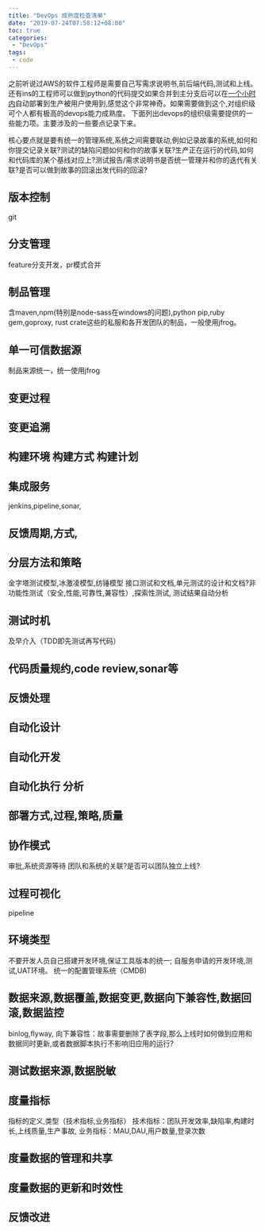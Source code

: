 ```yaml
---
title: "DevOps 成熟度检查清单"
date: "2019-07-24T07:58:12+08:00"
toc: true
categories:
 - "DevOps"
tags:
 - code
---
```


之前听说过AWS的软件工程师是需要自己写需求说明书,前后端代码,测试和上线。还有ins的工程师可以做到python的代码提交如果合并到主分支后可以在[一个小时内](https://instagram-engineering.com/static-analysis-at-scale-an-instagram-story-8f498ab71a0c)自动部署到生产被用户使用到,感觉这个非常神奇。如果需要做到这个,对组织级可个人都有极高的devops能力成熟度。
下面列出devops的组织级需要提供的一些能力项。主要涉及的一些要点记录下来。

核心要点就是要有统一的管理系统,系统之间需要联动,例如记录故事的系统,如何和你提交记录关联?测试的缺陷问题如何和你的故事关联?生产正在运行的代码,如何和代码库的某个基线对应上?测试报告/需求说明书是否统一管理并和你的迭代有关联?是否可以做到故事的回滚出发代码的回滚?

## 版本控制
  git
## 分支管理
  feature分支开发，pr模式合并
## 制品管理
  含maven,npm(特别是node-sass在windows的问题),python pip,ruby gem,goproxy, rust crate这些的私服和各开发团队的制品，一般使用jfrog。
## 单一可信数据源
  制品来源统一，统一使用jfrog
## 变更过程
## 变更追溯
## 构建环境 构建方式 构建计划
## 集成服务 
  jenkins,pipeline,sonar,
## 反馈周期,方式,
## 分层方法和策略
  金字塔测试模型,冰激凌模型,纺锤模型
  接口测试和文档,单元测试的设计和文档?非功能性测试（安全,性能,可靠性,兼容性）,探索性测试,
  测试结果自动分析
## 测试时机
  及早介入（TDD即先测试再写代码）
## 代码质量规约,code review,sonar等
## 反馈处理
## 自动化设计
## 自动化开发
## 自动化执行 分析
## 部署方式,过程,策略,质量
## 协作模式
  审批,系统资源等待
  团队和系统的关联?是否可以团队独立上线?
## 过程可视化
  pipeline
## 环境类型
  不要开发人员自己搭建开发环境,保证工具版本的统一;
  自服务申请的开发环境,测试,UAT环境。
  统一的配置管理系统（CMDB)
## 数据来源,数据覆盖,数据变更,数据向下兼容性,数据回滚,数据监控
  binlog,flyway,
  向下兼容性：故事需要删除了表字段,那么上线时如何做到应用和数据同时更新,或者数据脚本执行不影响旧应用的运行?
## 测试数据来源,数据脱敏
## 度量指标
  指标的定义,类型（技术指标,业务指标）
  技术指标：团队开发效率,缺陷率,构建时长,上线质量,生产事故,
  业务指标：MAU,DAU,用户数量,登录次数
## 度量数据的管理和共享
## 度量数据的更新和时效性
## 反馈改进
